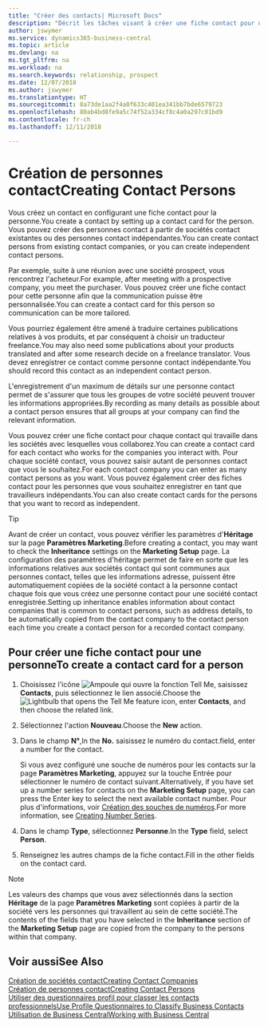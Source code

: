 ```yaml
---
title: "Créer des contacts| Microsoft Docs"
description: "Décrit les tâches visant à créer une fiche contact pour une personne, par exemple, un prospect ou un fournisseur, afin de définir les relations et personnaliser la communication."
author: jswymer
ms.service: dynamics365-business-central
ms.topic: article
ms.devlang: na
ms.tgt_pltfrm: na
ms.workload: na
ms.search.keywords: relationship, prospect
ms.date: 12/07/2018
ms.author: jswymer
ms.translationtype: HT
ms.sourcegitcommit: 8a73de1aa2f4a0f633c401ea341bb7bde6579723
ms.openlocfilehash: 80ab4bd8fe9a5c74f52a334cf8c4a0a297c01bd9
ms.contentlocale: fr-ch
ms.lasthandoff: 12/11/2018

---
```

# <a name="creating-contact-persons"></a><span data-ttu-id="54bbf-103">Création de personnes contact</span><span class="sxs-lookup"><span data-stu-id="54bbf-103">Creating Contact Persons</span></span>
<span data-ttu-id="54bbf-104">Vous créez un contact en configurant une fiche contact pour la personne.</span><span class="sxs-lookup"><span data-stu-id="54bbf-104">You create a contact by setting up a contact card for the person.</span></span> <span data-ttu-id="54bbf-105">Vous pouvez créer des personnes contact à partir de sociétés contact existantes ou des personnes contact indépendantes.</span><span class="sxs-lookup"><span data-stu-id="54bbf-105">You can create contact persons from existing contact companies, or you can create independent contact persons.</span></span>

<span data-ttu-id="54bbf-106">Par exemple, suite à une réunion avec une société prospect, vous rencontrez l'acheteur.</span><span class="sxs-lookup"><span data-stu-id="54bbf-106">For example, after meeting with a prospective company, you meet the purchaser.</span></span> <span data-ttu-id="54bbf-107">Vous pouvez créer une fiche contact pour cette personne afin que la communication puisse être personnalisée.</span><span class="sxs-lookup"><span data-stu-id="54bbf-107">You can create a contact card for this person so communication can be more tailored.</span></span>

<span data-ttu-id="54bbf-108">Vous pourriez également être amené à traduire certaines publications relatives à vos produits, et par conséquent à choisir un traducteur freelance.</span><span class="sxs-lookup"><span data-stu-id="54bbf-108">You may also need some publications about your products translated and after some research decide on a freelance translator.</span></span> <span data-ttu-id="54bbf-109">Vous devez enregistrer ce contact comme personne contact indépendante.</span><span class="sxs-lookup"><span data-stu-id="54bbf-109">You should record this contact as an independent contact person.</span></span>

<span data-ttu-id="54bbf-110">L'enregistrement d'un maximum de détails sur une personne contact permet de s'assurer que tous les groupes de votre société peuvent trouver les informations appropriées.</span><span class="sxs-lookup"><span data-stu-id="54bbf-110">By recording as many details as possible about a contact person ensures that all groups at your company can find the relevant information.</span></span>

<span data-ttu-id="54bbf-111">Vous pouvez créer une fiche contact pour chaque contact qui travaille dans les sociétés avec lesquelles vous collaborez.</span><span class="sxs-lookup"><span data-stu-id="54bbf-111">You can create a contact card for each contact who works for the companies you interact with.</span></span> <span data-ttu-id="54bbf-112">Pour chaque société contact, vous pouvez saisir autant de personnes contact que vous le souhaitez.</span><span class="sxs-lookup"><span data-stu-id="54bbf-112">For each contact company you can enter as many contact persons as you want.</span></span> <span data-ttu-id="54bbf-113">Vous pouvez également créer des fiches contact pour les personnes que vous souhaitez enregistrer en tant que travailleurs indépendants.</span><span class="sxs-lookup"><span data-stu-id="54bbf-113">You can also create contact cards for the persons that you want to record as independent.</span></span>

> [!TIP]  
>   <span data-ttu-id="54bbf-114">Avant de créer un contact, vous pouvez vérifier les paramètres d'**Héritage** sur la page **Paramètres Marketing**.</span><span class="sxs-lookup"><span data-stu-id="54bbf-114">Before creating a contact, you may want to check the **Inheritance** settings on the **Marketing Setup** page.</span></span> <span data-ttu-id="54bbf-115">La configuration des paramètres d'héritage permet de faire en sorte que les informations relatives aux sociétés contact qui sont communes aux personnes contact, telles que les informations adresse, puissent être automatiquement copiées de la société contact à la personne contact chaque fois que vous créez une personne contact pour une société contact enregistrée.</span><span class="sxs-lookup"><span data-stu-id="54bbf-115">Setting up inheritance enables information about contact companies that is common to contact persons, such as address details, to be automatically copied from the contact company to the contact person each time you create a contact person for a recorded contact company.</span></span>

## <a name="to-create-a-contact-card-for-a-person"></a><span data-ttu-id="54bbf-116">Pour créer une fiche contact pour une personne</span><span class="sxs-lookup"><span data-stu-id="54bbf-116">To create a contact card for a person</span></span>
1. <span data-ttu-id="54bbf-117">Choisissez l'icône ![Ampoule qui ouvre la fonction Tell Me](media/ui-search/search_small.png "Dites-moi ce que vous voulez faire"), saisissez **Contacts**, puis sélectionnez le lien associé.</span><span class="sxs-lookup"><span data-stu-id="54bbf-117">Choose the ![Lightbulb that opens the Tell Me feature](media/ui-search/search_small.png "Tell me what you want to do") icon, enter **Contacts**, and then choose the related link.</span></span>
2. <span data-ttu-id="54bbf-118">Sélectionnez l'action **Nouveau**.</span><span class="sxs-lookup"><span data-stu-id="54bbf-118">Choose the **New** action.</span></span>
3. <span data-ttu-id="54bbf-119">Dans le champ **N°**,</span><span class="sxs-lookup"><span data-stu-id="54bbf-119">In the **No.**</span></span> <span data-ttu-id="54bbf-120">saisissez le numéro du contact.</span><span class="sxs-lookup"><span data-stu-id="54bbf-120">field, enter a number for the contact.</span></span>

    <span data-ttu-id="54bbf-121">Si vous avez configuré une souche de numéros pour les contacts sur la page **Paramètres Marketing**, appuyez sur la touche Entrée pour sélectionner le numéro de contact suivant.</span><span class="sxs-lookup"><span data-stu-id="54bbf-121">Alternatively, if you have set up a number series for contacts on the **Marketing Setup** page, you can press the Enter key to select the next available contact number.</span></span> <span data-ttu-id="54bbf-122">Pour plus d'informations, voir [Création des souches de numéros](ui-create-number-series.md).</span><span class="sxs-lookup"><span data-stu-id="54bbf-122">For more information, see [Creating Number Series](ui-create-number-series.md).</span></span>
4. <span data-ttu-id="54bbf-123">Dans le champ **Type**, sélectionnez **Personne**.</span><span class="sxs-lookup"><span data-stu-id="54bbf-123">In the **Type** field, select **Person**.</span></span>
5. <span data-ttu-id="54bbf-124">Renseignez les autres champs de la fiche contact.</span><span class="sxs-lookup"><span data-stu-id="54bbf-124">Fill in the other fields on the contact card.</span></span>

> [!NOTE]  
>   <span data-ttu-id="54bbf-125">Les valeurs des champs que vous avez sélectionnés dans la section **Héritage** de la page **Paramètres Marketing** sont copiées à partir de la société vers les personnes qui travaillent au sein de cette société.</span><span class="sxs-lookup"><span data-stu-id="54bbf-125">The contents of the fields that you have selected in the **Inheritance** section of the **Marketing Setup** page are copied from the company to the persons within that company.</span></span>

## <a name="see-also"></a><span data-ttu-id="54bbf-126">Voir aussi</span><span class="sxs-lookup"><span data-stu-id="54bbf-126">See Also</span></span>
[<span data-ttu-id="54bbf-127">Création de sociétés contact</span><span class="sxs-lookup"><span data-stu-id="54bbf-127">Creating Contact Companies</span></span>](marketing-create-contact-companies.md)  
[<span data-ttu-id="54bbf-128">Création de personnes contact</span><span class="sxs-lookup"><span data-stu-id="54bbf-128">Creating Contact Persons</span></span>](marketing-create-contact-persons.md)  
[<span data-ttu-id="54bbf-129">Utiliser des questionnaires profil pour classer les contacts professionnels</span><span class="sxs-lookup"><span data-stu-id="54bbf-129">Use Profile Questionnaires to Classify Business Contacts</span></span>](marketing-create-contact-profile-questionnaire.md)  
[<span data-ttu-id="54bbf-130">Utilisation de Business Central</span><span class="sxs-lookup"><span data-stu-id="54bbf-130">Working with Business Central</span></span>](ui-work-product.md)


